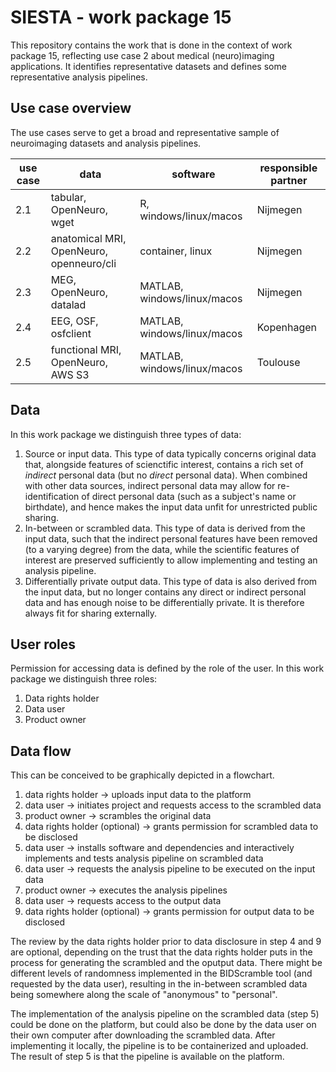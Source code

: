 # SIESTA - work package 15

This repository contains the work that is done in the context of work package 15, reflecting use case 2 about medical (neuro)imaging applications. It identifies representative datasets and defines some representative analysis pipelines.

## Use case overview

The use cases serve to get a broad and representative sample of neuroimaging datasets and analysis pipelines.

| use case | data | software | responsible partner |
|----------|------|----------|---------------------|
| 2.1 | tabular, OpenNeuro, wget | R, windows/linux/macos | Nijmegen |
| 2.2 | anatomical MRI, OpenNeuro, openneuro/cli | container, linux | Nijmegen |
| 2.3 | MEG, OpenNeuro, datalad | MATLAB, windows/linux/macos | Nijmegen |
| 2.4 | EEG, OSF, osfclient | MATLAB, windows/linux/macos | Kopenhagen |
| 2.5 | functional MRI, OpenNeuro, AWS S3 | MATLAB, windows/linux/macos | Toulouse |

## Data

In this work package we distinguish three types of data:

1. Source or input data. This type of data typically concerns original data that, alongside features of scienctific interest, contains a rich set of _indirect_ personal data (but no _direct_ personal data). When combined with other data sources, indirect personal data may allow for re-identification of direct personal data (such as a subject's name or birthdate), and hence makes the input data unfit for unrestricted public sharing.
2. In-between or scrambled data. This type of data is derived from the input data, such that the indirect personal features have been removed (to a varying degree) from the data, while the scientific features of interest are preserved sufficiently to allow implementing and testing an analysis pipeline.
3. Differentially private output data. This type of data is also derived from the input data, but no longer contains any direct or indirect personal data and has enough noise to be differentially private. It is therefore always fit for sharing externally.

## User roles

Permission for accessing data is defined by the role of the user. In this work package we distinguish three roles:

1. Data rights holder
2. Data user
3. Product owner

## Data flow

This can be conceived to be graphically depicted in a flowchart.

1. data rights holder -> uploads input data to the platform
2. data user -> initiates project and requests access to the scrambled data
3. product owner -> scrambles the original data
4. data rights holder (optional) -> grants permission for scrambled data to be disclosed
5. data user -> installs software and dependencies and interactively implements and tests analysis pipeline on scrambled data
6. data user -> requests the analysis pipeline to be executed on the input data
7. product owner -> executes the analysis pipelines
8. data user -> requests access to the output data
9. data rights holder (optional) -> grants permission for output data to be disclosed

The review by the data rights holder prior to data disclosure in step 4 and 9 are optional, depending on the trust that the data rights holder puts in the process for generating the scrambled and the oputput data. There might be different levels of randomness implemented in the BIDScramble tool (and requested by the data user), resulting in the in-between scrambled data being somewhere along the scale of "anonymous" to "personal".

The implementation of the analysis pipeline on the scrambled data (step 5) could be done on the platform, but could also be done by the data user on their own computer after downloading the scrambled data. After implementing it locally, the pipeline is to be containerized and uploaded. The result of step 5 is that the pipeline is available on the platform.
